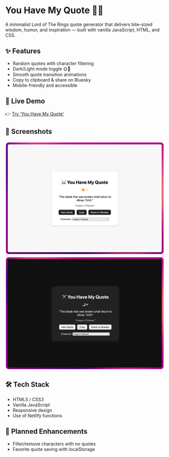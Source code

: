 # You Have My Quote 💬✨

A minimalist Lord of The Rings quote generator that delivers bite-sized wisdom, humor, and inspiration — built with vanilla JavaScript, HTML, and CSS.

## ✨ Features

- Random quotes with character filtering
- Dark/Light mode toggle 🌞🌙
- Smooth quote transition animations
- Copy to clipboard & share on Bluesky
- Mobile-friendly and accessible

## 🔗 Live Demo

👉 [Try 'You Have My Quote'](https://danpgomez.github.io/yhmq/)

## 📸 Screenshots

<div style="display: flex; flex-wrap: wrap; justify-content: center">
  <img src="./screenshots/yhmq-light.png" style="max-width: 500px; height: auto; margin: 5px;">
  <img src="./screenshots/yhmq-dark.png" style="max-width: 500px; height: auto; margin: 5px;">
</div>

## 🛠️ Tech Stack

- HTML5 / CSS3
- Vanilla JavaScript
- Responsive design
- Use of Netlify functions

## 🔮 Planned Enhancements

- Filter/remove characters with no quotes
- Favorite quote saving with localStorage
